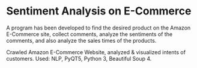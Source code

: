 # Sentiment Analysis on E-Commerce

A program has been developed to find the desired product on the Amazon E-Commerce site, collect comments, analyze the sentiments of the comments, and also analyze the sales times of the products.

Crawled Amazon E-Commerce Website, analyzed & visualized intents of customers. Used: NLP, PyQT5, Python 3, Beautiful Soup 4.
